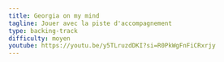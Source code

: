 ```yaml
---
title: Georgia on my mind
tagline: Jouer avec la piste d'accompagnement
type: backing-track
difficulty: moyen
youtube: https://youtu.be/y5TLruzdDKI?si=R0PkWgFnFiCRxrjy
---
```


